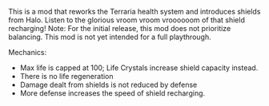 This is a mod that reworks the Terraria health system and introduces shields from Halo. Listen to the glorious vroom vroom vroooooom of that shield recharging!
Note: For the initial release, this mod does not prioritize balancing. This mod is not yet intended for a full playthrough.

Mechanics:
- Max life is capped at 100; Life Crystals increase shield capacity instead.
- There is no life regeneration
- Damage dealt from shields is not reduced by defense
- More defense increases the speed of shield recharging.

